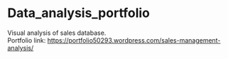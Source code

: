 # Data_analysis_portfolio
Visual analysis of sales database. <br>
Portfolio link: https://portfolio50293.wordpress.com/sales-management-analysis/ 
